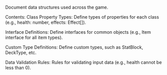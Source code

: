 Document data structures used across the game.

Contents:
Class Property Types: Define types of properties for each class (e.g., health: number, effects: Effect[]).

Interface Definitions: Define interfaces for common objects (e.g., Item interface for all item types).

Custom Type Definitions: Define custom types, such as StatBlock, DeckType, etc.

Data Validation Rules: Rules for validating input data (e.g., health cannot be less than 0).

